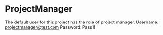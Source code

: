 # ProjectManager

The default user for this project has the role of project manager.
Username: projectmanager@test.com
Password: Pass1!
